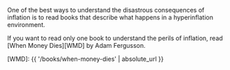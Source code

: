One of the best ways to understand the disastrous consequences of inflation is
to read books that describe what happens in a hyperinflation environment.

If you want to read only one book to understand the perils of inflation, read
[When Money Dies][WMD] by Adam Fergusson.

[WMD]: {{ '/books/when-money-dies' | absolute_url }}
